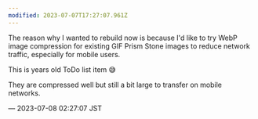 ```yaml
---
modified: 2023-07-07T17:27:07.961Z
---
```


<p>The reason why I wanted to rebuild now is because I&#39;d like to try WebP image compression for existing GIF Prism Stone images to reduce network traffic, especially for mobile users.</p><p>This is years old ToDo list item 😅</p><p>They are compressed well but still a bit large to transfer on mobile networks.</p>

&mdash; 2023-07-08 02:27:07 JST

<!-- Original URL: https://mastodon.social/@sakuramochi0/110673974261355200-->
